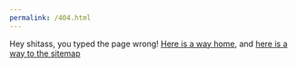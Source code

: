```yaml
---
permalink: /404.html
---
```

Hey shitass, you typed the page wrong! [Here is a way home](/), and [here is a way to the sitemap](/sitemap)
